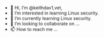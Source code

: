 - 👋 Hi, I’m @keithdav1,vet,
- 👀 I’m interested in learning Linux security. 
- 🌱 I’m currently learning Linux security.
- 💞️ I’m looking to collaborate on ...
- 📫 How to reach me ...

<!---
keithdav1/keithdav1 is a ✨ special ✨ repository because its `README.md` (this file) appears on your GitHub profile.
You can click the Preview link to take a look at your changes.
--->
